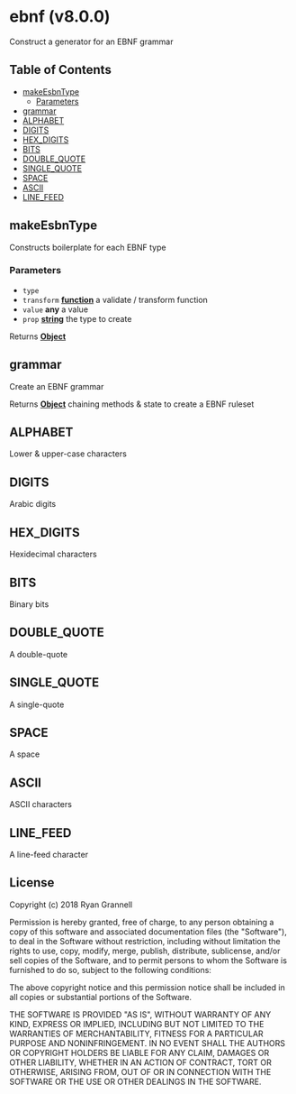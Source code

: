 # ebnf (v8.0.0)

Construct a generator for an EBNF grammar

## Table of Contents

- [makeEsbnType](#makeesbntype)
  * [Parameters](#parameters)
- [grammar](#grammar)
- [ALPHABET](#alphabet)
- [DIGITS](#digits)
- [HEX_DIGITS](#hex_digits)
- [BITS](#bits)
- [DOUBLE_QUOTE](#double_quote)
- [SINGLE_QUOTE](#single_quote)
- [SPACE](#space)
- [ASCII](#ascii)
- [LINE_FEED](#line_feed)

<!-- Generated by documentation.js. Update this documentation by updating the source code. -->

## makeEsbnType

Constructs boilerplate for each EBNF type

### Parameters

-   `type`  
-   `transform` **[function][1]** a validate / transform function
-   `value` **any** a value
-   `prop` **[string][2]** the type to create

Returns **[Object][3]** 

## grammar

Create an EBNF grammar

Returns **[Object][3]** chaining methods & state to create a EBNF ruleset

## ALPHABET

Lower & upper-case characters

## DIGITS

Arabic digits

## HEX_DIGITS

Hexidecimal characters

## BITS

Binary bits

## DOUBLE_QUOTE

A double-quote

## SINGLE_QUOTE

A single-quote

## SPACE

A space

## ASCII

ASCII characters

## LINE_FEED

A line-feed character

[1]: https://developer.mozilla.org/docs/Web/JavaScript/Reference/Statements/function

[2]: https://developer.mozilla.org/docs/Web/JavaScript/Reference/Global_Objects/String

[3]: https://developer.mozilla.org/docs/Web/JavaScript/Reference/Global_Objects/Object

## License


Copyright (c) 2018 Ryan Grannell

Permission is hereby granted, free of charge, to any person obtaining a copy
of this software and associated documentation files (the "Software"), to deal
in the Software without restriction, including without limitation the rights
to use, copy, modify, merge, publish, distribute, sublicense, and/or sell
copies of the Software, and to permit persons to whom the Software is
furnished to do so, subject to the following conditions:

The above copyright notice and this permission notice shall be included in all
copies or substantial portions of the Software.

THE SOFTWARE IS PROVIDED "AS IS", WITHOUT WARRANTY OF ANY KIND, EXPRESS OR
IMPLIED, INCLUDING BUT NOT LIMITED TO THE WARRANTIES OF MERCHANTABILITY,
FITNESS FOR A PARTICULAR PURPOSE AND NONINFRINGEMENT. IN NO EVENT SHALL THE
AUTHORS OR COPYRIGHT HOLDERS BE LIABLE FOR ANY CLAIM, DAMAGES OR OTHER
LIABILITY, WHETHER IN AN ACTION OF CONTRACT, TORT OR OTHERWISE, ARISING FROM,
OUT OF OR IN CONNECTION WITH THE SOFTWARE OR THE USE OR OTHER DEALINGS IN THE
SOFTWARE.